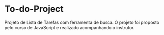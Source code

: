 # To-do-Project
Projeto de Lista de Tarefas com ferramenta de busca. O projeto foi proposto pelo curso de JavaScript e realizado acompanhando o instrutor.
